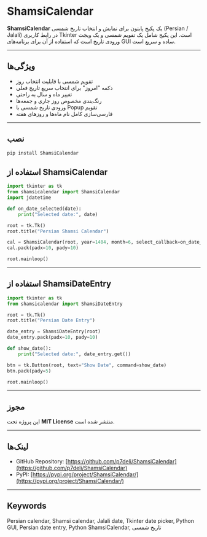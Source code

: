 # ShamsiCalendar

**ShamsiCalendar** یک پکیج پایتون برای نمایش و انتخاب تاریخ شمسی (Persian / Jalali) در رابط کاربری Tkinter است. این پکیج شامل یک تقویم شمسی و یک ویجت ورودی تاریخ است که استفاده از آن برای برنامه‌های GUI ساده و سریع است.

---

## ویژگی‌ها

- تقویم شمسی با قابلیت انتخاب روز
- دکمه "امروز" برای انتخاب سریع تاریخ فعلی
- تغییر ماه و سال به راحتی
- رنگ‌بندی مخصوص روز جاری و جمعه‌ها
- ورودی تاریخ شمسی با Popup تقویم
- فارسی‌سازی کامل نام ماه‌ها و روزهای هفته

---

## نصب

```bash
pip install ShamsiCalendar
```

## استفاده از ShamsiCalendar

```python
import tkinter as tk
from shamsicalendar import ShamsiCalendar
import jdatetime

def on_date_selected(date):
    print("Selected date:", date)

root = tk.Tk()
root.title("Persian Shamsi Calendar")

cal = ShamsiCalendar(root, year=1404, month=6, select_callback=on_date_selected)
cal.pack(padx=10, pady=10)

root.mainloop()
```

---

## استفاده از ShamsiDateEntry

```python
import tkinter as tk
from shamsicalendar import ShamsiDateEntry

root = tk.Tk()
root.title("Persian Date Entry")

date_entry = ShamsiDateEntry(root)
date_entry.pack(padx=10, pady=10)

def show_date():
    print("Selected date:", date_entry.get())

btn = tk.Button(root, text="Show Date", command=show_date)
btn.pack(pady=5)

root.mainloop()
```

---

## مجوز

این پروژه تحت **MIT License** منتشر شده است.

---

## لینک‌ها

- GitHub Repository: [https://github.com/p7deli/ShamsiCalendar](https://github.com/p7deli/ShamsiCalendar)
- PyPI: [https://pypi.org/project/ShamsiCalendar/](https://pypi.org/project/ShamsiCalendar/)

---

## Keywords

Persian calendar, Shamsi calendar, Jalali date, Tkinter date picker, Python GUI, Persian date entry, Python ShamsiCalendar, تاریخ شمسی
